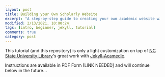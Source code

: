 ```yaml
---
layout: post
title: Building your Own Scholarly Website
excerpt: "A step-by-step guide to creating your own academic website with free hosting using GitHub and Jekyll"
modified: 2/13/2021, 10:00:24
tags: [intro, beginner, jekyll, tutorial]
comments: true
category: post
---
```


This tutorial (and this repository) is only a light customization on top of
  [NC State University Library](https://www.lib.ncsu.edu/)'s great work with 
  [Jekyll-Acamedic](https://ncsu-libraries.github.io/jekyll-academic-docs/workshop/).

Instructions are available in PDF Form [LINK NEEDED] and will continue below in the future...